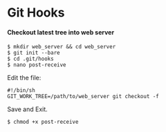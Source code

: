 Git Hooks
=========

#### Checkout latest tree into web server
	
	$ mkdir web_server && cd web_server
	$ git init --bare 
	$ cd .git/hooks
	$ nano post-receive 

Edit the file:

	#!/bin/sh
	GIT_WORK_TREE=/path/to/web_server git checkout -f

Save and Exit.

	$ chmod +x post-receive